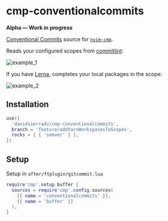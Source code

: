 # cmp-conventionalcommits

**Alpha — Work in progress**

[Conventional Commits](https://www.conventionalcommits.org) source for [`nvim-cmp`](https://github.com/hrsh7th/nvim-cmp).

Reads your configured scopes from [commitlint](https://commitlint.js.org/#/):

![example_1](https://user-images.githubusercontent.com/9190258/139169092-a44587c8-725c-4296-b2bf-24fb6dbc381a.png)

If you have [Lerna](https://lerna.js.org/), completes your local packages in the scope:

![example_2](https://user-images.githubusercontent.com/9190258/139169114-d6832cab-a123-4a96-a92f-6b84e11f028b.png)

## Installation

```lua
use({
  'davidsierradz/cmp-conventionalcommits',
  branch = 'feature/addYarnWorkspacesToScopes',
  rocks = { { 'semver' } },
})
```

## Setup

Setup in `after/ftplugin/gitcommit.lua`

```lua
require'cmp'.setup.buffer {
  sources = require'cmp'.config.sources(
    {{ name = 'conventionalcommits' }},
    {{ name = 'buffer' }}
  ),
}
```
